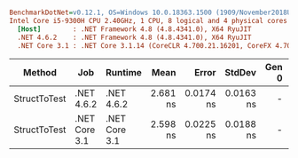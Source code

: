 ``` ini

BenchmarkDotNet=v0.12.1, OS=Windows 10.0.18363.1500 (1909/November2018Update/19H2)
Intel Core i5-9300H CPU 2.40GHz, 1 CPU, 8 logical and 4 physical cores
  [Host]        : .NET Framework 4.8 (4.8.4341.0), X64 RyuJIT
  .NET 4.6.2    : .NET Framework 4.8 (4.8.4341.0), X64 RyuJIT
  .NET Core 3.1 : .NET Core 3.1.14 (CoreCLR 4.700.21.16201, CoreFX 4.700.21.16208), X64 RyuJIT


```
|       Method |           Job |       Runtime |     Mean |     Error |    StdDev | Gen 0 | Gen 1 | Gen 2 | Allocated |
|------------- |-------------- |-------------- |---------:|----------:|----------:|------:|------:|------:|----------:|
| StructToTest |    .NET 4.6.2 |    .NET 4.6.2 | 2.681 ns | 0.0174 ns | 0.0163 ns |     - |     - |     - |         - |
| StructToTest | .NET Core 3.1 | .NET Core 3.1 | 2.598 ns | 0.0225 ns | 0.0188 ns |     - |     - |     - |         - |
